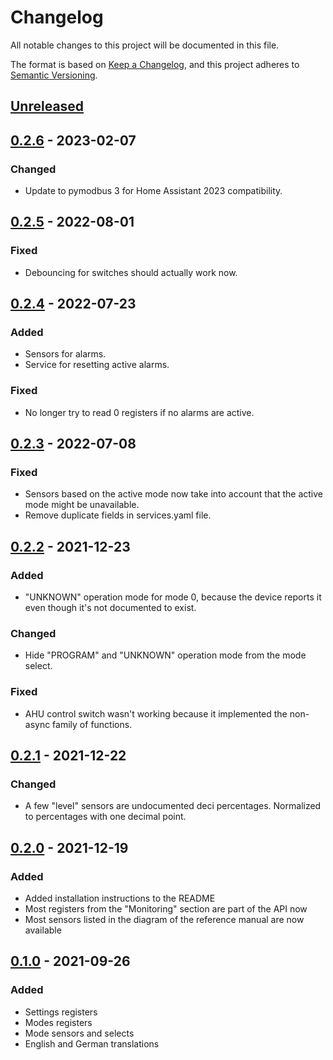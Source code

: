 # Changelog

All notable changes to this project will be documented in this file.

The format is based on [Keep a Changelog](https://keepachangelog.com/en/1.0.0/),
and this project adheres to [Semantic Versioning](https://semver.org/spec/v2.0.0.html).

## [Unreleased]

## [0.2.6] - 2023-02-07

### Changed

- Update to pymodbus 3 for Home Assistant 2023 compatibility.

## [0.2.5] - 2022-08-01

### Fixed

- Debouncing for switches should actually work now.

## [0.2.4] - 2022-07-23

### Added

- Sensors for alarms.
- Service for resetting active alarms.

### Fixed

- No longer try to read 0 registers if no alarms are active.

## [0.2.3] - 2022-07-08

### Fixed

- Sensors based on the active mode now take into account that the active mode might be unavailable.
- Remove duplicate fields in services.yaml file.

## [0.2.2] - 2021-12-23

### Added

- "UNKNOWN" operation mode for mode 0, because the device reports it even though it's not documented to exist.

### Changed

- Hide "PROGRAM" and "UNKNOWN" operation mode from the mode select.

### Fixed

- AHU control switch wasn't working because it implemented the non-async family of functions.

## [0.2.1] - 2021-12-22

### Changed

- A few "level" sensors are undocumented deci percentages. Normalized to percentages with one decimal point.

## [0.2.0] - 2021-12-19

### Added

- Added installation instructions to the README
- Most registers from the "Monitoring" section are part of the API now
- Most sensors listed in the diagram of the reference manual are now available

## [0.1.0] - 2021-09-26

### Added

- Settings registers
- Modes registers
- Mode sensors and selects
- English and German translations

[Unreleased]: https://github.com/siku2/hass-komfovent-c5
[0.2.6]:      https://github.com/siku2/hass-komfovent-c5/tags/v0.2.6
[0.2.5]:      https://github.com/siku2/hass-komfovent-c5/tags/v0.2.5
[0.2.4]:      https://github.com/siku2/hass-komfovent-c5/tags/v0.2.4
[0.2.3]:      https://github.com/siku2/hass-komfovent-c5/tags/v0.2.3
[0.2.2]:      https://github.com/siku2/hass-komfovent-c5/tags/v0.2.2
[0.2.1]:      https://github.com/siku2/hass-komfovent-c5/tags/v0.2.1
[0.2.0]:      https://github.com/siku2/hass-komfovent-c5/tags/v0.2.0
[0.1.0]:      https://github.com/siku2/hass-komfovent-c5/tags/v0.1.0
